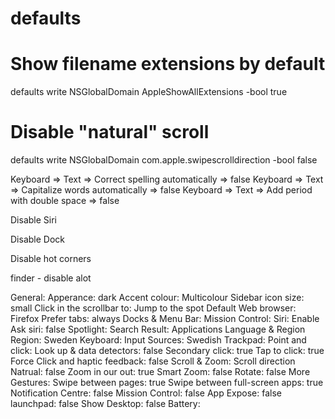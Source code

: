 # defaults

# Show filename extensions by default
defaults write NSGlobalDomain AppleShowAllExtensions -bool true

# Disable "natural" scroll
defaults write NSGlobalDomain com.apple.swipescrolldirection -bool false


Keyboard => Text => Correct spelling automatically => false
Keyboard => Text => Capitalize words automatically => false
Keyboard => Text => Add period with double space => false

Disable Siri

Disable Dock

Disable hot corners

finder - disable alot


General: 
    Apperance: dark
    Accent colour: Multicolour
    Sidebar icon size: small
    Click in the scrollbar to: Jump to the spot
    Default Web browser: Firefox
    Prefer tabs: always
Docks & Menu Bar:
Mission Control:
Siri: 
    Enable Ask siri: false
Spotlight:
    Search Result: Applications
Language & Region
    Region: Sweden
Keyboard:
    Input Sources: Swedish
Trackpad:
    Point and click:
        Look up & data detectors: false
        Secondary click: true
        Tap to click: true
        Force Click and haptic feedback: false
    Scroll & Zoom:
        Scroll direction Natrual: false
        Zoom in our out: true
        Smart Zoom: false
        Rotate: false
    More Gestures:
        Swipe between pages: true
        Swipe between full-screen apps: true
        Notification Centre: false
        Mission Control: false
        App Expose: false
        launchpad: false
        Show Desktop: false
    Battery:
